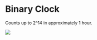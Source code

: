 # Binary Clock

Counts up to 2^14 in approximately 1 hour.

![](https://raw.githubusercontent.com/gamdow/LoLshield/master/binary_clock/20180225_204802.jpg)
